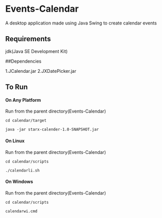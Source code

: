 # Events-Calendar

A desktop application made using Java Swing to create calendar events

## Requirements

jdk(Java SE Development Kit)

##Dependencies

1.JCalendar.jar
2.JXDatePicker.jar

## To Run

#### On Any Platform

Run from the parent directory(Events-Calendar)
```
cd calendar/target
```
```
java -jar starx-calender-1.0-SNAPSHOT.jar
```
#### On Linux

Run from the parent directory(Events-Calendar)
```
cd calendar/scripts
```
```
./calendarli.sh
```

#### On Windows

Run from the parent directory(Events-Calendar)
```
cd calendar/scripts
```
```
calendarwi.cmd
```
